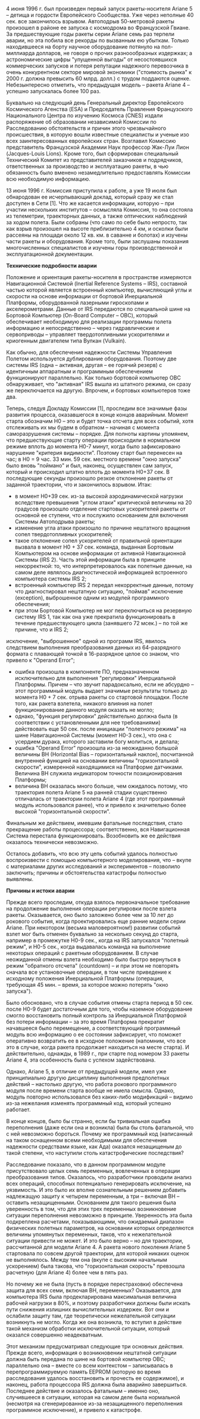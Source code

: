 4 июня 1996 г. был произведен первый запуск ракеты-носителя Ariane 5 – детища и гордости Европейского Сообщества. Уже через неполные 40 сек. все закончилось взрывом. Автоподрыв 50-метровой ракеты произошел в районе ее запуска с космодрома во Французской Гвиане. За предшествующие годы ракеты серии Ariane семь раз терпели аварии, но эта побила все рекорды по вызванным ею убыткам. Только находившееся на борту научное оборудование потянуло на пол-миллиарда долларов, не говоря о прочих разноообразных издержках; а астрономические цифры "упущенной выгоды" от несостоявшихся коммерческих запусков и потеря репутации надежного перевозчика в очень конкурентном секторе мировой экономики ("стоимость рынка" к 2000 г. должна превысить 60 млрд. долл.) с трудом поддаются оценке. Небезынтересно отметить, что предыдущая модель – ракета Ariane 4 – успешно запускалась более 100 раз.  
  
Буквально на следующий день Генеральный директор Европейского Космического Агенства (ESA) и Председатель Правления Французского Национального Центра по изучению Космоса (CNES) издали распоряжение об образовании независимой Комиссии по Расследованию обстоятельств и причин этого чрезвычайного происшествия, в которую вошли известные специалисты и ученые изо всех заинтересованных европейских стран. Возглавил Комиссию представитель Французской Академии Наук профессор Жак-Луи Лион (Jacques-Louis Lions). Кроме того, был сформирован специальный Технический Комитет из представителей заказчиков и подрядчиков, ответственных за производство и эксплуатацию ракеты, в чью обязанность было вменено незамедлительно предоставлять Комиссии всю необходимую информацию.  
  
13 июня 1996 г. Комиссия приступила к работе, а уже 19 июля был обнародован ее исчерпывающий доклад, который сразу же стал доступен в Сети [1]. Что же касается информации, которую – при участии нескольких институтов – осмысляла Комиссия, то она состояла из телеметрии, траекторных данных, а также оптических наблюдений за ходом полета. Были собраны (что само по себе было непросто, так как взрыв произошел на высоте приблизительно 4 км, и осколки были рассеяны на площади около 12 кв. км. в саванне и болотах) и изучены части ракеты и оборудования. Кроме того, были заслушаны показания многочисленных специалистов и изучены горы производственной и эксплуатационной документации.  
  
**Технические подробности аварии**  
  
Положение и ориентация ракеты-носителя в пространстве измеряются Навигационной Системой (Inertial Reference Systems – IRS), составной частью которой является встроенный компьютер, вычисляющий углы и скорости на основе информации от бортовой Инерциальной Платформы, оборудованной лазерными гироскопами и акселерометрами. Данные от IRS передаются по специальной шине на Бортовой Компьютер (On-Board Computer – OBC), который обеспечивает необходимую для реализации программы полета информацию и непосредственно – через гидравлические и сервоприводы – управляет твердотопливными ускорителями и криогенным двигателем типа Вулкан (Vulkain).  
  
Как обычно, для обеспечения надежности Системы Управления Полетом используется дублирование оборудования. Поэтому две системы IRS (одна – активная, другая – ее горячий резерв) с идентичным аппаратным и программным обеспечением функционируют параллельно. Как только бортовой компьютер OBC обнаруживает, что "активная" IRS вышла из штатного режима, он сразу же переключается на другую. Впрочем, и бортовых компьютеров тоже два.  
  
Теперь, следуя Докладу Комиссии [1], проследим все значимые фазы развития процесса, оказавшегося в конце концов аварийным. Момент старта обозначим H0 – это и будет точка отсчета для всех событий, хотя отслеживать их мы будем в обратном – начиная с момента саморазрушения системы – порядке. Для полноты картины упомянем, что предшествующие старту операции происходили в нормальном режиме вплоть до момента H0-7 минут, когда было зафиксировано нарушение "критерия видимости". Поэтому старт был перенесен на час; в H0 = 9 час. 33 мин. 59 сек. местного времени "окно запуска" было вновь "поймано" и был, наконец, осуществлен сам запуск, который и происходил штатно вплоть до момента H0+37 сек. В последующие секунды произошло резкое отклонение ракеты от заданной траектории, что и закончилось взрывом. Итак:  

- в момент H0+39 сек. из-за высокой аэродинамической нагрузки вследствие превышения "углом атаки" критической величины на 20 градусов произошло отделение стартовых ускорителей ракеты от основной ее ступени, что и послужило основанием для включения Системы Автоподрыва ракеты;
- изменение угла атаки произошло по причине нештатного вращения сопел твердотопливных ускорителей;
- такое отклонение сопел ускорителей от правильной ориентации вызвала в момент H0 + 37 сек. команда, выданная Бортовым Компьютером на основе информации от активной Навигационной Системы (IRS 2). Часть этой информации была в принципе некорректной: то, что интерпретировалось как полетные данные, на самом деле являлось диагностической информацией встроенного компьютера системы IRS 2;
- встроенный компьютер IRS 2 передал некорректные данные, потому что диагностировал нештатную ситуацию, "поймав" исключение (exception), выброшенное одним из модулей программного обеспечения;
- при этом Бортовой Компьютер не мог переключиться на резервную систему IRS 1, так как она уже прекратила функционировать в течение предшествующего цикла (занявшего 72 мсек.) – по той же причине, что и IRS 2;

  
исключение, "выброшенное" одной из программ IRS, явилось следствием выполнения преобразования данных из 64-разрядного формата с плавающей точкой в 16-разрядное целое со знаком, что привело к "Operand Error";  

- ошибка произошла в компоненте ПО, предназначенном исключительно для выполнения "регулировки" Инерциальной Платформы. Причем – что звучит парадоксально, если не абсурдно – этот программный модуль выдает значимые результаты только до момента H0 + 7 сек. отрыва ракеты со стартовой площадки. После того, как ракета взлетела, никакого влияния на полет функционирование данного модуля оказать не могло;
- однако, "функция регулировки" действительно должна была (в соответствии с установленными для нее требованиями) действовать еще 50 сек. после инициации "полетного режима" на шине Навигационной Системы (момент H0-3 сек.), что она с усердием дурака, которого заставили богу молиться, и делала;
- ошибка "Operand Error" произошла из-за неожиданно большой величины BH (Horizontal Bias – горизонтальный наклон), посчитанной внутренней функцией на основании величины "горизонтальной скорости", измеренной находящимися на Платформе датчиками. Величина BH служила индикатором точности позиционирования Платформы;
- величина BH оказалась много больше, чем ожидалось потому, что траектория полета Ariane 5 на ранней стадии существенно отличалась от траектории полета Ariane 4 (где этот программный модуль использовался ранее), что и привело к значительно более высокой "горизонтальной скорости".

  
  
Финальным же действием, имевшим фатальные последствия, стало прекращение работы процессора; соответственно, вся Навигационная Система перестала функционировать. Возобновить же ее действия оказалось технически невозможно.  
  
Осталось добавить, что всю эту цепь событий удалось полностью воспроизвести с помощью компьютерного моделирования, что – вкупе с материалами других исследований и экспериментов – позволило заключить; причины и обстоятельства катастрофы полностью выявлены.  
  
**Причины и истоки аварии**  
  
Прежде всего проследим, откуда взялось первоначальное требование на продолжение выполнения операции регулировки после взлета ракеты. Оказывается, оно было заложено более чем за 10 лет до рокового события, когда проектировались еще ранние модели серии Ariane. При некотором (весьма маловероятном!) развитии событий взлет мог быть отменен буквально за несколько секунд до старта, например в промежутке H0-9 сек., когда на IRS запускался "полетный режим", и H0-5 сек., когда выдавалась команда на выполнение некоторых операций с ракетным оборудованием. В случае неожиданной отмены взлета необходимо было быстро вернуться в режим "обратного отсчета" (countdown) – и при этом не повторять сначала все установочные операции, в том числе приведение к исходному положения Инерциальной Платформы (операция, требующая 45 мин. – время, за которое можно потерять "окно запуска").  
  
Было обосновано, что в случае события отмены старта период в 50 сек. после H0-9 будет достаточным для того, чтобы наземное оборудование смогло восстановить полный контроль за Инерциальной Платформой без потери информации – за это время Платформа прекратит начавшееся было перемещение, а соответствующий программный модуль всю информацию о ее состоянии зафиксирует, что поможет оперативно возвратить ее в исходное положение (напомним, что все это в случае, когда ракета продолжает находиться на месте старта). И действительно, однажды, в 1989 г., при старте под номером 33 ракеты Ariane 4, эта особенность была с успехом задействована.  
  
Однако, Ariane 5, в отличие от предыдущей модели, имел уже принципиально другую дисциплину выполнения предполетных действий – настолько другую, что работа рокового программного модуля после времени старта вообще не имела смысла. Однако, модуль повторно использовался без каких-либо модификаций – видимо из-за нежелания изменять программный код, который успешно работает.  
  
В конце концов, было бы странно, если бы тривиальная ошибка переполнения (даже если она и возникла) была бы столь фатальной, что с ней невозможно бороться. Почему же программный код (написанный на таком оснащенном всеми необходимыми для обеспечения надежности средствами языке, как Ада) оказался незащищеным до такой степени, что наступили столь катастрофические последствия?  
  
Расследование показало, что в данном программном модуле присутствовало целых семь переменных, вовлеченных в операции преобразования типов. Оказалось, что разработчики проводили анализ всех операций, способных потенциально генерировать исключение, на уязвимость. И это было их вполне сознательным решением добавить надлежащую защиту к четырем переменным, а три – включая BH – оставить незащищенными. Основанием для такого решения была уверенность в том, что для этих трех переменных возникновение ситуации переполнения невозможно в принципе. Уверенность эта была подкреплена расчетами, показывающими, что ожидаемый диапазон физических полетных параметров, на основании которых определяются величины упомянутых переменных, таков, что к нежелательной ситуации привести не может. И это было верно – но для траектории, рассчитанной для модели Ariane 4. А ракета нового поколения Ariane 5 стартовала по совсем другой траектории, для которой никаких оценок не выполнялось. Между тем она (вкупе с высоким начальным ускорением) была такова, что "горизонтальная скорость" превзошла расчетную (для Ariane 4) более чем в пять раз.  
  
Но почему же не была (пусть в порядке перестраховки) обеспечена защита для всех семи, включая BH, переменных? Оказывается, для компьютера IRS была продекларирована максимальная величина рабочей нагрузки в 80%, и поэтому разработчики должны были искать пути снижения излишних вычислительных издержек. Вот они и ослабили защиту там, где теоретически нежелательной ситуации возникнуть не могло. Когда же она возникла, то вступил в действие такой механизм обработки исключительной ситуации, который оказался совершенно неадекватным.  
  
Этот механизм предусматривал следующие три основных действия. Прежде всего, информация о возникновении нештатной ситуации должна быть передана по шине на бортовой компьютер OBC; параллельно она – вместе со всем контекстом – записывалась в перепрограммируемую память EEPROM (которую во время расследования удалось восстановить и прочесть ее содержимое), и наконец, работа процессора IRS должна была аварийно завершиться. Последнее действие и оказалось фатальным – именно оно, случившееся в ситуации, которая на самом деле была нормальной (несмотря на сгенерированное из-за незащищенного переполнения программное исключение), и привело к катастрофе.